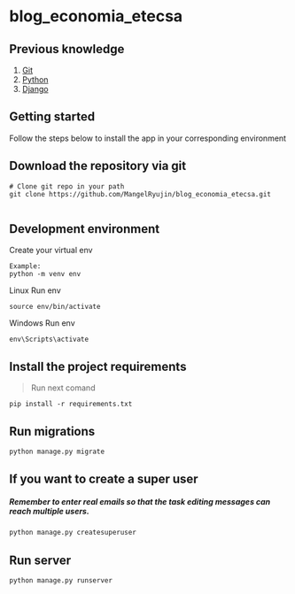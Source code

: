 # blog_economia_etecsa

## Previous knowledge
<!-- UL -->
1. [Git](https://github.com/)
2. [Python](https://www.python.org/)
3. [Django](https://www.djangoproject.com/)

## Getting started

Follow the steps below to install the app in your corresponding environment

## Download the repository via git

```
# Clone git repo in your path
git clone https://github.com/MangelRyujin/blog_economia_etecsa.git
      
```

## Development environment 

Create your virtual env 

```
Example:
python -m venv env    
```
Linux Run env
```
source env/bin/activate
```

Windows Run env
```
env\Scripts\activate
```


## Install the project requirements

>Run next comand 
```
pip install -r requirements.txt
```

## Run migrations

```python
python manage.py migrate
```

## If you want to create a super user
##### Remember to enter real emails so that the task editing messages can reach multiple users.

```python
python manage.py createsuperuser
```


## Run server

```python
python manage.py runserver
```